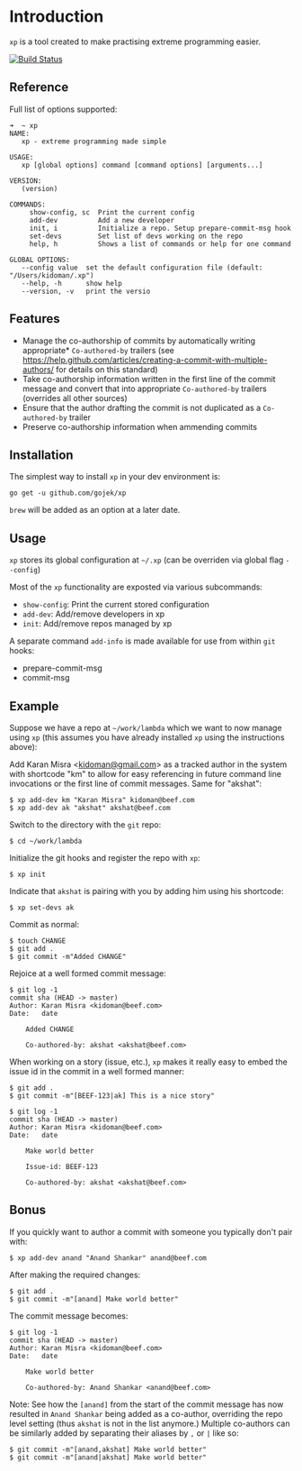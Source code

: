 # Introduction

`xp` is a tool created to make practising extreme programming easier.

[![Build Status](https://travis-ci.org/gojek/xp.svg?branch=master)](https://travis-ci.org/gojek/xp)

## Reference

Full list of options supported:

```
➜  ~ xp
NAME:
   xp - extreme programming made simple

USAGE:
   xp [global options] command [command options] [arguments...]

VERSION:
   (version)

COMMANDS:
     show-config, sc  Print the current config
     add-dev          Add a new developer
     init, i          Initialize a repo. Setup prepare-commit-msg hook
     set-devs         Set list of devs working on the repo
     help, h          Shows a list of commands or help for one command

GLOBAL OPTIONS:
   --config value  set the default configuration file (default: "/Users/kidoman/.xp")
   --help, -h      show help
   --version, -v   print the versio
```

## Features

- Manage the co-authorship of commits by automatically writing appropriate* `Co-authored-by` trailers (see https://help.github.com/articles/creating-a-commit-with-multiple-authors/ for details on this standard)
- Take co-authorship information written in the first line of the commit message and convert that into appropriate `Co-authored-by` trailers (overrides all other sources)
- Ensure that the author drafting the commit is not duplicated as a `Co-authored-by` trailer
- Preserve co-authorship information when ammending commits

## Installation

The simplest way to install `xp` in your dev environment is:

```
go get -u github.com/gojek/xp
```

`brew` will be added as an option at a later date.

## Usage

`xp` stores its global configuration at `~/.xp` (can be overriden via global flag `--config`)

Most of the `xp` functionality are exposted via various subcommands:

- `show-config`: Print the current stored configuration
- `add-dev`: Add/remove developers in xp
- `init`: Add/remove repos managed by xp

A separate command `add-info` is made available for use from within `git` hooks:

- prepare-commit-msg
- commit-msg

## Example

Suppose we have a repo at `~/work/lambda` which we want to now manage using `xp` (this assumes you have already installed `xp` using the instructions above):


Add Karan Misra &lt;kidoman@gmail.com&gt; as a tracked author in the system with shortcode "km" to allow for easy referencing in future command line invocations or the first line of commit messages. Same for "akshat":

```
$ xp add-dev km "Karan Misra" kidoman@beef.com
$ xp add-dev ak "akshat" akshat@beef.com
```

Switch to the directory with the `git` repo:

```
$ cd ~/work/lambda
```

Initialize the git hooks and register the repo with `xp`:

```
$ xp init
```

Indicate that `akshat` is pairing with you by adding him using his shortcode:

```
$ xp set-devs ak
```

Commit as normal:

```
$ touch CHANGE
$ git add .
$ git commit -m"Added CHANGE"
```

Rejoice at a well formed commit message:

```
$ git log -1
commit sha (HEAD -> master)
Author: Karan Misra <kidoman@beef.com>
Date:   date

    Added CHANGE

    Co-authored-by: akshat <akshat@beef.com>
```

When working on a story (issue, etc.), `xp` makes it really easy to embed the issue id in the commit in a well formed manner:

```
$ git add .
$ git commit -m"[BEEF-123|ak] This is a nice story"
```

```
$ git log -1
commit sha (HEAD -> master)
Author: Karan Misra <kidoman@beef.com>
Date:   date

    Make world better

    Issue-id: BEEF-123

    Co-authored-by: akshat <akshat@beef.com>
```

## Bonus

If you quickly want to author a commit with someone you typically don't pair with:

```
$ xp add-dev anand "Anand Shankar" anand@beef.com
```

After making the required changes:

```
$ git add .
$ git commit -m"[anand] Make world better"
```

The commit message becomes:

```
$ git log -1
commit sha (HEAD -> master)
Author: Karan Misra <kidoman@beef.com>
Date:   date

    Make world better

    Co-authored-by: Anand Shankar <anand@beef.com>
```

Note: See how the `[anand]` from the start of the commit message has now resulted in `Anand Shankar` being added as a co-author, overriding the repo level setting (thus `akshat` is not in the list anymore.) Multiple co-authors can be similarly added by separating their aliases by `,` or `|` like so:


```
$ git commit -m"[anand,akshat] Make world better"
$ git commit -m"[anand|akshat] Make world better"
```
